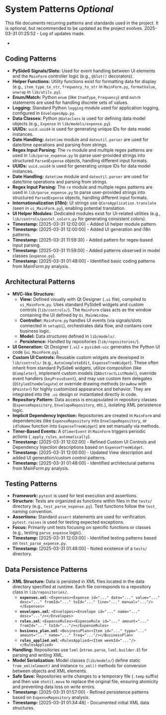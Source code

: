 # System Patterns *Optional*

This file documents recurring patterns and standards used in the project.
It is optional, but recommended to be updated as the project evolves.
2025-03-31 01:25:52 - Log of updates made.

*

## Coding Patterns

*   **PySide6 Signals/Slots:** Used for event handling between UI elements and the `MainForm` controller logic (e.g., `@Slot()` decorators).
*   **Helper Functions:** Utility functions exist for formatting data for display (e.g., `item_type_to_str`, `frequency_to_str` in `MainForm.py`, `formatValue`, `unwrap` in `lib/utils.py`).
*   **Enum/Match:** Python `enum` (like `ItemType`, `Frequency`) and `match` statements are used for handling discrete sets of values.
*   **Logging:** Standard Python `logging` module used for application logging, configured in `EnvelopesApp.py`.
*   **Data Classes:** Python `@dataclass` is used for defining data model objects (e.g., `Expense` in `lib/models/expense.py`).
*   **UUIDs:** `uuid.uuid4` is used for generating unique IDs for data model instances.
*   **Date Handling:** `datetime` module and `dateutil.parser` are used for date/time operations and parsing from strings.
*   **Regex Input Parsing:** The `re` module and multiple regex patterns are used in `lib/parse_expense.py` to parse user-provided strings into structured `ParsedExpense` objects, handling different input formats.
*   **UUIDs:** `uuid.uuid4` is used for generating unique IDs for data model instances.
*   **Date Handling:** `datetime` module and `dateutil.parser` are used for date/time operations and parsing from strings.
*   **Regex Input Parsing:** The `re` module and multiple regex patterns are used in `lib/parse_expense.py` to parse user-provided strings into structured `ParsedExpense` objects, handling different input formats.
*   **Internationalization (i18n):** UI strings use `QCoreApplication.translate` (seen in `ui_MainForm.py`), enabling potential translation.
*   **UI Helper Modules:** Dedicated modules exist for UI-related utilities (e.g., `lib/controls/pastel_colors.py` for generating consistent colors).
*   **Timestamp:** [2025-03-31 12:02:00] - Added UI helper module pattern.
*   **Timestamp:** [2025-03-31 12:00:00] - Added UI generation and i18n patterns.
*   **Timestamp:** [2025-03-31 11:59:30] - Added pattern for regex-based input parsing.
*   **Timestamp:** [2025-03-31 11:59:00] - Added patterns observed in model classes (`expense.py`).
*   **Timestamp:** [2025-03-31 01:48:00] - Identified basic coding patterns from MainForm.py analysis.

## Architectural Patterns

*   **MVC-like Structure:**
    *   **View:** Defined visually with Qt Designer (`.ui` file), compiled to `ui_MainForm.py`. Uses standard PySide6 widgets and custom controls (`lib/controls/`). The `MainForm` class acts as the window containing the UI defined by `Ui_MainWindow`.
    *   **Controller:** `MainForm.py` handles UI events (via signals/slots connected in `setupUi`), orchestrates data flow, and contains core business logic.
    *   **Model:** Data structures defined in `lib/models/`.
    *   **Persistence:** Handled by repositories (`lib/repositories/`).
*   **UI Generation:** Qt Designer (`.ui`) + `pyside6-uic` generates the Python UI code (`ui_MainForm.py`).
*   **Custom UI Controls:** Reusable custom widgets are developed in `lib/controls/` (e.g., `AutoCompleteEdit`, `ExpenseTreeWidget`). These often inherit from standard PySide6 widgets, utilize composition (like `QCompleter`), implement custom models (`QAbstractListModel`), override event handlers (`keyPressEvent`), and may use custom item delegates (`QStyledItemDelegate`) or override drawing methods (`drawRow` with `QPainter`) for highly customized appearance and behavior. They are integrated into the `.ui` design or instantiated directly in code.
*   **Repository Pattern:** Data access is encapsulated in repository classes (`ExpenseRepository`, `EnvelopeRepository`, etc.), isolating XML persistence logic.
*   **Implicit Dependency Injection:** Repositories are created in `MainForm` and dependencies (like `ExpenseRepository` into `EnvelopeRepository`, or `idToName` function into `ExpenseTreeWidget`) are set manually via methods.
*   **Timer-Based Events:** A `QTimerEvent` in `MainForm` triggers periodic actions (`_apply_rules_automatically`).
*   **Timestamp:** [2025-03-31 12:02:00] - Refined Custom UI Controls and Dependency Injection descriptions based on `ExpenseTreeWidget`.
*   **Timestamp:** [2025-03-31 12:00:00] - Updated View description and added UI generation/custom control patterns.
*   **Timestamp:** [2025-03-31 01:48:00] - Identified architectural patterns from MainForm.py analysis.

## Testing Patterns

*   **Framework:** `pytest` is used for test execution and assertions.
*   **Structure:** Tests are organized as functions within files in the `tests/` directory (e.g., `test_parse_expense.py`). Test functions follow the `test_` naming convention.
*   **Assertions:** Standard `assert` statements are used for verification. `pytest.raises` is used for testing expected exceptions.
*   **Focus:** Primarily unit tests focusing on specific functions or classes (e.g., testing `parse_expense` logic).
*   **Timestamp:** [2025-03-31 12:03:00] - Identified testing patterns based on `test_parse_expense.py`.
*   **Timestamp:** [2025-03-31 01:48:00] - Noted existence of a `tests/` directory.

## Data Persistence Patterns

*   **XML Structure:** Data is persisted in XML files located in the data directory specified at runtime. Each file corresponds to a repository class in `lib/repositories/`.
    *   **`expenses.xml`**: `<Expenses><Expense id="..." date="..." value="..." desc="..." fromId="..." toId="..." line="..." manual="..."/></Expenses>`
    *   **`envelopes.xml`**: `<Envelopes><Envelope id="..." name="..." desc="..."/></Envelopes>`
    *   **`rules.xml`**: `<ExpenseRules><ExpenseRule id="..." amount="..." fromId="..." toId="..."/></ExpenseRules>`
    *   **`business_plan.xml`**: `<BusinessPlan><Item id="..." type="..." amount="..." name="..." freq="..."/></BusinessPlan>`
    *   **`rules_applied.xml`**: `<RulesApplied><Item weekId="..."/></RulesApplied>`
*   **Handling:** Repositories use `lxml` (`etree.parse`, `lxml.builder.E`) for parsing and writing XML.
*   **Model Serialization:** Model classes (`lib/models/`) define static `from_xml(element)` and instance `to_xml()` methods for conversion between objects and XML elements.
*   **Safe Save:** Repositories write changes to a temporary file (`.temp` suffix) and then use `shutil.move` to replace the original file, ensuring atomicity and preventing data loss on write errors.
*   **Timestamp:** [2025-03-31 01:57:00] - Refined persistence patterns based on `ExpenseRepository` analysis.
*   **Timestamp:** [2025-03-31 01:34:48] - Documented initial XML data structures.